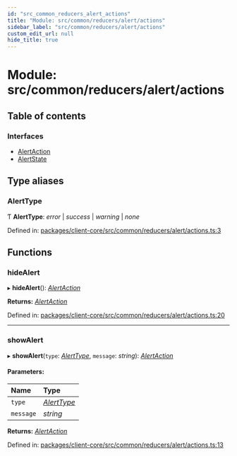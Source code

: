 ```yaml
---
id: "src_common_reducers_alert_actions"
title: "Module: src/common/reducers/alert/actions"
sidebar_label: "src/common/reducers/alert/actions"
custom_edit_url: null
hide_title: true
---
```


# Module: src/common/reducers/alert/actions

## Table of contents

### Interfaces

- [AlertAction](../interfaces/src_common_reducers_alert_actions.alertaction.md)
- [AlertState](../interfaces/src_common_reducers_alert_actions.alertstate.md)

## Type aliases

### AlertType

Ƭ **AlertType**: *error* \| *success* \| *warning* \| *none*

Defined in: [packages/client-core/src/common/reducers/alert/actions.ts:3](https://github.com/xr3ngine/xr3ngine/blob/a16a45d7e/packages/client-core/src/common/reducers/alert/actions.ts#L3)

## Functions

### hideAlert

▸ **hideAlert**(): [*AlertAction*](../interfaces/src_common_reducers_alert_actions.alertaction.md)

**Returns:** [*AlertAction*](../interfaces/src_common_reducers_alert_actions.alertaction.md)

Defined in: [packages/client-core/src/common/reducers/alert/actions.ts:20](https://github.com/xr3ngine/xr3ngine/blob/a16a45d7e/packages/client-core/src/common/reducers/alert/actions.ts#L20)

___

### showAlert

▸ **showAlert**(`type`: [*AlertType*](src_common_reducers_alert_actions.md#alerttype), `message`: *string*): [*AlertAction*](../interfaces/src_common_reducers_alert_actions.alertaction.md)

#### Parameters:

Name | Type |
:------ | :------ |
`type` | [*AlertType*](src_common_reducers_alert_actions.md#alerttype) |
`message` | *string* |

**Returns:** [*AlertAction*](../interfaces/src_common_reducers_alert_actions.alertaction.md)

Defined in: [packages/client-core/src/common/reducers/alert/actions.ts:13](https://github.com/xr3ngine/xr3ngine/blob/a16a45d7e/packages/client-core/src/common/reducers/alert/actions.ts#L13)
